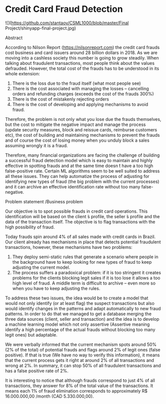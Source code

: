 

# Credit Card Fraud Detection


![](https://github.com/stantaov/CSML1000/blob/master/Final Project/shinyapp-final-project.jpg)


Abstract

According to Nilson Report (https://nilsonreport.com) the credit card frauds cost business and card issuers around 28 billion dollars in 2018. As we are moving into a cashless society this number is going to grow steadily. When talking about fraudulent transactions, most people think about the values defrauded. However, the total cost of the frauds has to be understood in its whole extension:

1) There is the loss due to the fraud itself (what most people see)
2) There is the cost associated with managing the losses – cancelling orders and refunding charges (exceeds
the cost of the frauds 300%)
3) There is the cost of mistakenly rejecting orders
4) There is the cost of developing and applying mechanisms to avoid fraud.

Therefore, the problem is not only what you lose due the frauds themselves, but the cost to mitigate the negative impact and manage the process (update security measures, block and reissue cards, reimburse customers etc), the cost of building and maintaining mechanisms to prevent the frauds and of course the cost of losing money when you unduly block a sales assuming wrongly it is a fraud.

Therefore, many financial organizations are facing the challenge of building a successful fraud detection model which is easy to maintain and highly effective in spotting frauds and at the same time doesn ́t have a too high false-positive rate. Certain ML algorithms seem to be well suited to address all these issues. They can help automatize the process of adjusting for identifying new types of fraud (the big problem with the current processes) and it can archive an effective identification rate without too many false-negative.

Problem statement /Business problem

Our objective is to spot possible frauds in credit card operations. This identification will be based on the client ́s profile, the seller ́s profile and the data of the transaction itself. The objective is to flag transactions with the high possibility of fraud.

Today frauds spin around 4% of all sales made with credit cards in Brazil. Our client already has mechanisms in place that detects potential fraudulent transactions, however, these mechanisms have two problems:
1) They deploy semi-static rules that generate a scenario where people in the background have to keep looking for new types of fraud to keep adjusting the current model.
2) The process suffers a paradoxical problem: if it is too stringent it creates problems for the clients blocking legit sales if it is too lose it allows a too high level of fraud. A middle term is difficult to archive – even more so when you have to keep adjusting the rules.

To address these two issues, the idea would be to create a model that would not only identify (or at least flag) the suspect transactions but also would identify changes in the patterns and adapt automatically to new fraud patterns.
In order to do that we managed to get a database merging the three data sources (client, seller and transaction) and the idea is to develop a machine learning model which not only assertive (Assertive meaning identify a high percentage of the actual frauds without blocking too many legit ones) but adaptable.

We were verbally informed that the current mechanism spots around 50% (2% of the total) of potential frauds and flags around 2% of legit ones (false positive). If that is true (We have no way to verify this information), it means that the current process gets it right at around 2% of all transactions and wrong at 2%. In summary, it can stop 50% of all fraudulent transactions and has a false positive rate of 2%.

It is interesting to notice that although frauds correspond to just 4% of all transactions, they answer for 8% of the total value of the transactions. It means each 1% of fraud elimination corresponds to approximately R$ 16.000.000,00 /month (CAD 5.330.000,00).
